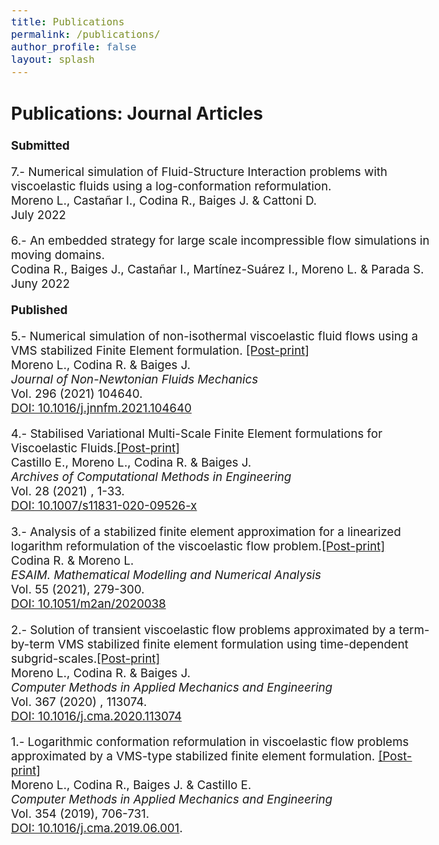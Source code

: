```yaml
---
title: Publications
permalink: /publications/
author_profile: false
layout: splash
---
```


<style type="text/css">
  body{
  font-size: 14pt;
}
</style>


## Publications: Journal Articles

**Submitted**

7.- Numerical simulation of Fluid-Structure Interaction problems with viscoelastic fluids using a log-conformation reformulation.\
Moreno L., Castañar I., Codina R., Baiges J. & Cattoni D.\
July 2022

6.- An embedded strategy for large scale incompressible flow simulations in moving domains.\
Codina R., Baiges J., Castañar I., Martínez-Suárez I., Moreno L. & Parada S.\
Juny 2022


**Published**

5.- Numerical simulation of non-isothermal viscoelastic fluid flows using a VMS stabilized Finite Element formulation. [[Post-print]](https://laura-moreno.github.io/assets/docs/artweb005-lm)\
Moreno L., Codina R. & Baiges J. \
*Journal of Non-Newtonian Fluids Mechanics*\
Vol. 296 (2021) 104640.\
[DOI: 10.1016/j.jnnfm.2021.104640](https://doi.org/10.1016/j.jnnfm.2021.104640)

4.- Stabilised Variational Multi-Scale Finite Element formulations for Viscoelastic Fluids.[[Post-print]](https://laura-moreno.github.io/assets/docs/artweb004-lm)\
Castillo E., Moreno L., Codina R. & Baiges J.\
*Archives of Computational Methods in Engineering*\
Vol. 28 (2021) , 1-33.\
[DOI: 10.1007/s11831-020-09526-x](https://doi.org/10.1007/s11831-020-09526-x)


3.- Analysis of a stabilized finite element approximation for a linearized logarithm reformulation of the viscoelastic flow problem.[[Post-print]](https://laura-moreno.github.io/assets/docs/artweb003-lm)\
Codina R. & Moreno L.\
*ESAIM. Mathematical Modelling and Numerical Analysis*\
Vol. 55 (2021), 279-300.\
[DOI: 10.1051/m2an/2020038](https://doi.org/10.1051/m2an/2020038)

2.- Solution of transient viscoelastic flow problems approximated by a term-by-term VMS stabilized finite element formulation using time-dependent subgrid-scales.[[Post-print]](https://laura-moreno.github.io/assets/docs/artweb002-lm)\
Moreno L., Codina R. & Baiges J.\
*Computer Methods in Applied Mechanics and Engineering*\
Vol. 367 (2020) , 113074.\
[DOI: 10.1016/j.cma.2020.113074](https://doi.org/10.1016/j.cma.2020.113074)

1.- Logarithmic conformation reformulation in viscoelastic flow problems approximated by a VMS-type stabilized finite element formulation. [[Post-print]](https://laura-moreno.github.io/assets/docs/artweb001-lm)\
Moreno L., Codina R., Baiges J. & Castillo E.\
*Computer Methods in Applied Mechanics and Engineering*\
Vol. 354 (2019), 706-731.\
[DOI: 10.1016/j.cma.2019.06.001](https://doi.org/10.1016/j.cma.2019.06.001).



